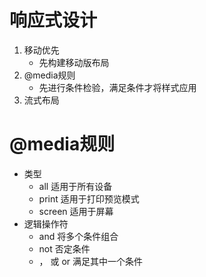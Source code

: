# 响应式设计
1. 移动优先
   - 先构建移动版布局
2. @media规则
   - 先进行条件检验，满足条件才将样式应用
3. 流式布局

# @media规则
- 类型
  - all 适用于所有设备
  - print 适用于打印预览模式
  - screen 适用于屏幕
- 逻辑操作符   
  - and 将多个条件组合
  - not 否定条件
  - ， 或 or 满足其中一个条件

